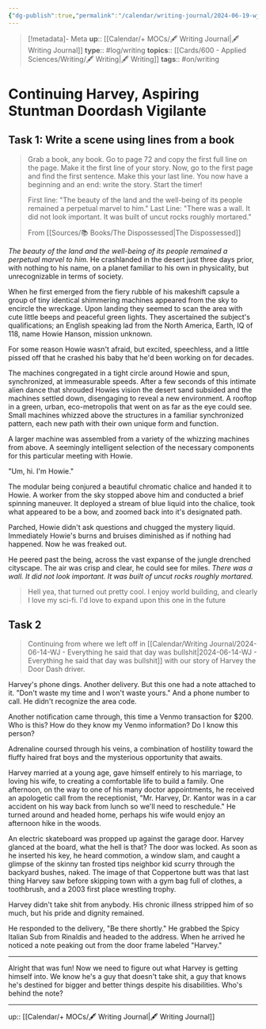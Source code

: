 ```yaml
---
{"dg-publish":true,"permalink":"/calendar/writing-journal/2024-06-19-wj-continuing-harvey-aspiring-stuntman-doordash-vigilante/","title":"Continuing Harvey, Aspiring Stuntman Doordash Vigilante"}
---
```


> [!metadata]- Meta
> **up**:: [[Calendar/+ MOCs/🖋 Writing Journal\|🖋 Writing Journal]]
> **type**:: #log/writing 
> **topics**:: [[Cards/600 - Applied Sciences/Writing/🖋 Writing\|🖋 Writing]]
> **tags**:: #on/writing

# Continuing Harvey, Aspiring Stuntman Doordash Vigilante

## Task 1: Write a scene using lines from a book

> Grab a book, any book. Go to page 72 and copy the first full line on the page. Make it the first line of your story. Now, go to the first page and find the first sentence. Make this your last line. You now have a beginning and an end: write the story. Start the timer!
> 
> First line: "The beauty of the land and the well-being of its people remained a perpetual marvel to him."
> Last Line: "There was a wall. It did not look important. It was built of uncut rocks roughly mortared."
> 
> From [[Sources/📚 Books/The Dispossessed\|The Dispossessed]]

*The beauty of the land and the well-being of its people remained a perpetual marvel to him.* He crashlanded in the desert just three days prior, with nothing to his name, on a planet familiar to his own in physicality, but unrecognizable in terms of society. 

When he first emerged from the fiery rubble of his makeshift capsule a group of tiny identical shimmering machines appeared from the sky to encircle the wreckage. Upon landing they seemed to scan the area with cute little beeps and peaceful green lights. They ascertained the subject's qualifications; an English speaking lad from the North America, Earth, IQ of 118, name Howie Hanson, mission unknown. 

For some reason Howie wasn't afraid, but excited, speechless, and a little pissed off that he crashed his baby that he'd been working on for decades. 

The machines congregated in a tight circle around Howie and spun, synchronized, at immeasurable speeds. After a few seconds of this intimate alien dance that shrouded Howies vision the desert sand subsided and the machines settled down, disengaging to reveal a new environment. A rooftop in a green, urban, eco-metropolis that went on as far as the eye could see. Small machines whizzed above the structures in a familiar synchronized pattern, each new path with their own unique form and function.

A larger machine was assembled from a variety of the whizzing machines from above. A seemingly intelligent selection of the necessary components for this particular meeting with Howie. 

"Um, hi. I'm Howie."

The modular being conjured a beautiful chromatic chalice and handed it to Howie. A worker from the sky stopped above him and conducted a brief spinning maneuver. It deployed a stream of blue liquid into the chalice, took what appeared to be a bow, and zoomed back into it's designated path.

Parched, Howie didn't ask questions and chugged the mystery liquid. Immediately Howie's burns and bruises diminished as if nothing had happened. Now he was freaked out. 

He peered past the being, across the vast expanse of the jungle drenched cityscape. The air was crisp and clear, he could see for miles. *There was a wall. It did not look important. It was built of uncut rocks roughly mortared.*


> Hell yea, that turned out pretty cool. I enjoy world building, and clearly I love my sci-fi. I'd love to expand upon this one in the future


## Task 2

> Continuing from where we left off in [[Calendar/Writing Journal/2024-06-14-WJ - Everything he said that day was bullshit\|2024-06-14-WJ - Everything he said that day was bullshit]] with our story of Harvey the Door Dash driver.

Harvey's phone dings. Another delivery. But this one had a note attached to it. "Don't waste my time and I won't waste yours." And a phone number to call. He didn't recognize the area code.

Another notification came through, this time a Venmo transaction for $200. Who is this? How do they know my Venmo information? Do I know this person?

Adrenaline coursed through his veins, a combination of hostility toward the fluffy haired frat boys and the mysterious opportunity that awaits. 

Harvey married at a young age, gave himself entirely to his marriage, to loving his wife, to creating a comfortable life to build a family. One afternoon, on the way to one of his many doctor appointments, he received an apologetic call from the receptionist, "Mr. Harvey, Dr. Kantor was in a car accident on his way back from lunch so we'll need to reschedule." He turned around and headed home, perhaps his wife would enjoy an afternoon hike in the woods.

An electric skateboard was propped up against the garage door. Harvey glanced at the board, what the hell is that? The door was locked. As soon as he inserted his key, he heard commotion, a window slam, and caught a glimpse of the skinny tan frosted tips neighbor kid scurry through the backyard bushes, naked. The image of that Coppertone butt was that last thing Harvey saw before skipping town with a gym bag full of clothes, a toothbrush, and a 2003 first place wrestling trophy. 

Harvey didn't take shit from anybody. His chronic illness stripped him of so much, but his pride and dignity remained. 

He responded to the delivery, "Be there shortly." He grabbed the Spicy Italian Sub from Rinaldis and headed to the address. When he arrived he noticed a note peaking out from the door frame labeled "Harvey."

---

Alright that was fun! Now we need to figure out what Harvey is getting himself into. We know he's a guy that doesn't take shit, a guy that knows he's destined for bigger and better things despite his disabilities. Who's behind the note? 

---
up:: [[Calendar/+ MOCs/🖋 Writing Journal\|🖋 Writing Journal]]